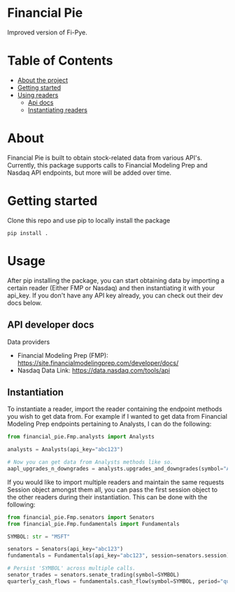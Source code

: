 # Financial Pie

Improved version of Fi-Pye.

# Table of Contents
* [About the project](#About)
* [Getting started](#getting-started)
* [Using readers](#usage)
  * [Api docs](#api-developer-docs)
  * [Instantiating readers](#instantiation)


# About
Financial Pie is built to obtain stock-related data from various API's.
Currently, this package supports calls to Financial Modeling Prep and 
Nasdaq API endpoints, but more will be added over time.

# Getting started
Clone this repo and use pip to locally install the package

```commandline
pip install .
```

# Usage

After pip installing the package, you can start obtaining data by importing
a certain reader (Either FMP or Nasdaq) and then instantiating it with your
api_key. If you don't have any API key already, you can check out their
dev docs below.

## API developer docs

Data providers
- Financial Modeling Prep (FMP): https://site.financialmodelingprep.com/developer/docs/
- Nasdaq Data Link: https://data.nasdaq.com/tools/api


## Instantiation
To instantiate a reader, import the reader containing the endpoint methods
you wish to get data from. For example if I wanted to get data from
Financial Modeling Prep endpoints pertaining to Analysts, I can do the
following:

```python
from financial_pie.Fmp.analysts import Analysts

analysts = Analysts(api_key="abc123")

# Now you can get data from Analysts methods like so.
aapl_upgrades_n_downgrades = analysts.upgrades_and_downgrades(symbol="AAPL")
```

If you would like to import multiple readers and maintain the same requests
Session object amongst them all, you can pass the first session object to the other
readers during their instantiation. This can be done with the following:

```python
from financial_pie.Fmp.senators import Senators
from financial_pie.Fmp.fundamentals import Fundamentals

SYMBOL: str = "MSFT"

senators = Senators(api_key="abc123")
fundamentals = Fundamentals(api_key="abc123", session=senators.session)

# Persist 'SYMBOL' across multiple calls.
senator_trades = senators.senate_trading(symbol=SYMBOL)
quarterly_cash_flows = fundamentals.cash_flow(symbol=SYMBOL, period="quarter", limit=15)
```